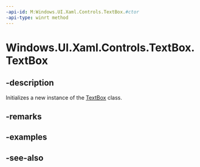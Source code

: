 ```yaml
---
-api-id: M:Windows.UI.Xaml.Controls.TextBox.#ctor
-api-type: winrt method
---
```


<!-- Method syntax
public TextBox()
-->

# Windows.UI.Xaml.Controls.TextBox.TextBox

## -description
Initializes a new instance of the [TextBox](textbox.md) class.


## -remarks

## -examples

## -see-also
